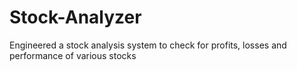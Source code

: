 # Stock-Analyzer
Engineered a stock analysis system to check for profits, losses and performance of various stocks
